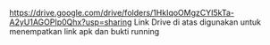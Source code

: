 https://drive.google.com/drive/folders/1HkIqoOMgzCYI5kTa-A2yU1AGOPIp0Qhx?usp=sharing
Link Drive di atas digunakan untuk menempatkan link apk dan bukti running
